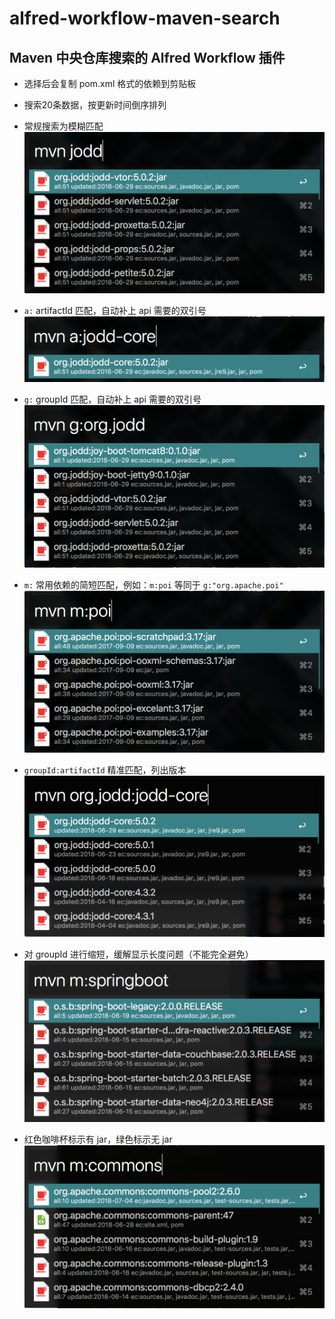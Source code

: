 # alfred-workflow-maven-search
Maven 中央仓库搜索的 Alfred Workflow 插件
------
* 选择后会复制 pom.xml 格式的依赖到剪贴板
* 搜索20条数据，按更新时间倒序排列

* 常规搜索为模糊匹配
![](site/demo.png)

* `a:` artifactId 匹配，自动补上 api 需要的双引号
![](site/demo-a.png)

* `g:` groupId 匹配，自动补上 api 需要的双引号
![](site/demo-g.png)

* `m:` 常用依赖的简短匹配，例如：`m:poi` 等同于 `g:"org.apache.poi"`
![](site/demo-m.png)

* `groupId:artifactId` 精准匹配，列出版本
![](site/demo-ga.png)

* 对 groupId 进行缩短，缓解显示长度问题（不能完全避免）
![](site/demo-len.png)

* 红色咖啡杯标示有 jar，绿色标示无 jar
![](site/demo-status.png)